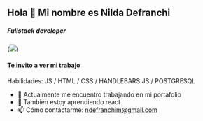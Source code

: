 ## Hola 👋 Mi nombre es Nilda Defranchi
##### Fullstack developer 
(![](https://raw.githubusercontent.com/ndef10/portafolio/blob/master/assets/logos/milogo.png))
#### Te invito a ver mi trabajo

Habilidades: JS / HTML / CSS / HANDLEBARS.JS / POSTGRESQL

- 🔭 Actualmente me encuentro trabajando en mi portafolio
- 🌱 También estoy aprendiendo react
- 📫 Cómo contactarme: ndefranchim@gmail.com




